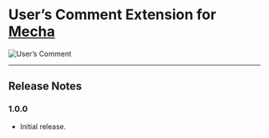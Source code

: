 User&rsquo;s Comment Extension for [Mecha](https://github.com/mecha-cms/mecha)
==============================================================================

![User&rsquo;s Comment](https://user-images.githubusercontent.com/1669261/110820758-fa9fae80-82c1-11eb-9e3d-ec117a7f01bc.png)

---

Release Notes
-------------

### 1.0.0

 - Initial release.
